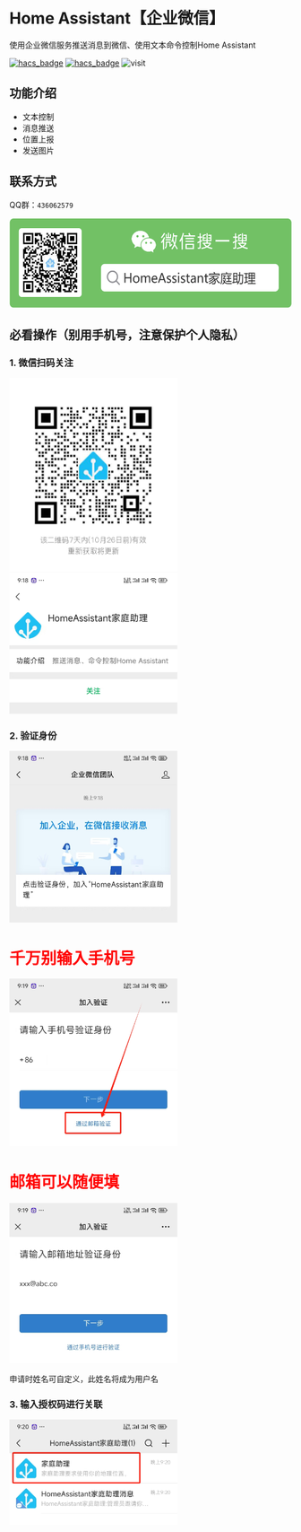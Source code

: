 # Home Assistant【企业微信】

使用企业微信服务推送消息到微信、使用文本命令控制Home Assistant

[![hacs_badge](https://img.shields.io/badge/Home-Assistant-%23049cdb)](https://www.home-assistant.io/)
[![hacs_badge](https://img.shields.io/badge/HACS-Custom-41BDF5.svg)](https://github.com/hacs/integration)
![visit](https://visitor-badge.laobi.icu/badge?page_id=shaonianzhentan.ha_wecom&left_text=visit)

## 功能介绍

- 文本控制
- 消息推送
- 位置上报
- 发送图片


## 联系方式

QQ群：`436062579`

<img src="https://github.com/shaonianzhentan/image/raw/main/ha_wechat/wechat-channel.png" height="160" alt="HomeAssistant家庭助理" title="HomeAssistant家庭助理">

## 必看操作（别用手机号，注意保护个人隐私）

### 1. 微信扫码关注

<img src="https://github.com/shaonianzhentan/image/raw/main/ha_wecom/qrcode_2024-10-18.png" width="300px" />

<img src="https://github.com/shaonianzhentan/image/raw/main/ha_wecom/1.jpg" width="300px" />


### 2. 验证身份


<img src="https://github.com/shaonianzhentan/image/raw/main/ha_wecom/2.jpg" width="300px" />

# <font color=red>**千万别输入手机号**</font>


<img src="https://github.com/shaonianzhentan/image/raw/main/ha_wecom/3.jpg" width="300px" />

# <font color=red>**邮箱可以随便填**</font>


<img src="https://github.com/shaonianzhentan/image/raw/main/ha_wecom/4.jpg" width="300px" />

申请时姓名可自定义，此姓名将成为用户名

### 3. 输入授权码进行关联


<img src="https://github.com/shaonianzhentan/image/raw/main/ha_wecom/5.jpg" width="300px" />